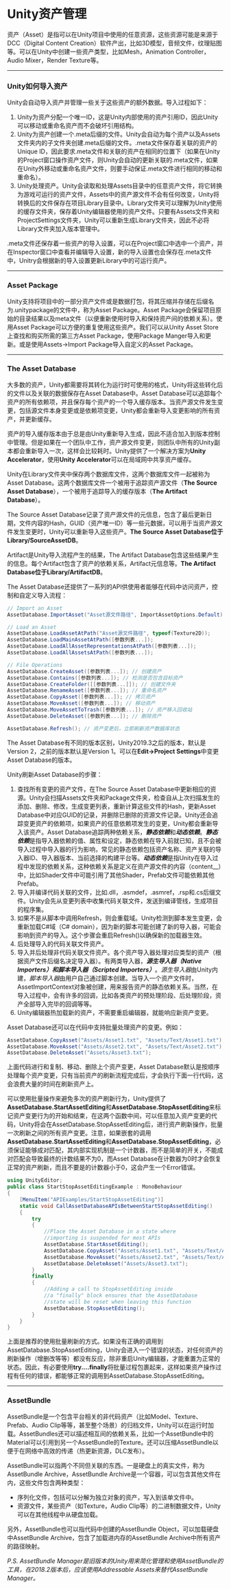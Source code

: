 # Unity资产管理

资产（Asset）是指可以在Unity项目中使用的任意资源，这些资源可能是来源于DCC（Digital Content Creation）软件产出，比如3D模型，音频文件，纹理贴图等。可以在Unity中创建一些资产类型，比如Mesh，Animation Controller，Audio Mixer，Render Texture等。

------

### Unity如何导入资产

Unity会自动导入资产并管理一些关于这些资产的额外数据。导入过程如下：

1. Unity为资产分配一个唯一ID，这是Unity内部使用的资产引用ID，因此Unity可以移动或重命名资产而不会破坏引用结构。
2. Unity为资产创建一个.meta后缀的文件。Unity会自动为每个资产以及Assets文件夹内的子文件夹创建.meta后缀的文件。.meta文件保存着关联的资产的Unique ID，因此要求.meta文件和关联的资产在相同的位置下（如果在Unity的Project窗口操作资产文件，则Unity会自动的更新关联的.meta文件，如果在Unity外移动或重命名资产文件，则要手动保证.meta文件进行相同的移动和重命名）。
3. Unity处理资产。Unity会读取和处理Assets目录中的任意资产文件，将它转换为游戏可运行的资产文件，Assets中的资产源文件不会有任何改变，Unity将转换后的文件保存在项目Library目录中。Library文件夹可以理解为Unity使用的缓存文件夹，保存着Unity编辑器使用的资产文件。只要有Assets文件夹和ProjectSettings文件夹，Unity可以重新生成Library文件夹，因此不必将Library文件夹加入版本管理中。

.meta文件还保存着一些资产的导入设置，可以在Project窗口中选中一个资产，并在Inspector窗口中查看并编辑导入设置，新的导入设置也会保存在.meta文件中，Unitry会根据新的导入设置更新Library中的可运行资产。

------

### Asset Package

Unity支持将项目中的一部分资产文件或是数据打包，将其压缩并存储在后缀名为.unitypackage的文件中，称为Asset Package。Asset Package会保留项目原始的目录结果以及meta文件（以便重新使用时导入和保持资产间的依赖关系）。使用Asset Package可以方便的重复使用这些资产。我们可以从Unity Asset Store上查找和购买所需的第三方Asset Package，使用Package Manger导入和更新。或是使用Assets->Import Package导入自定义的Asset Package。

------

### The Asset Database

大多数的资产，Unity都需要将其转化为运行时可使用的格式，Unity将这些转化后的文件以及关联的数据保存在Asset Database中。Asset Database可以追踪每个资产的所有依赖项，并且保存每个资产的一个导入缓存版本。当资产源文件发生变更，包括源文件本身变更或是依赖项变更，Unity都会重新导入变更影响的所有资产，并更新缓存。

资产的导入缓存版本由于总是由Unity重新导入生成，因此不适合加入到版本控制中管理。但是如果在一个团队中工作，资产源文件变更，则团队中所有的Unity副本都会重新导入一次，这样会比较耗时。Unity提供了一个解决方案为**Unity Accelerator**，使用**Unity Accelerator**可以在局域网中共享资产缓存。

Unity在Library文件夹中保存两个数据库文件，这两个数据库文件一起被称为Asset Database。这两个数据库文件一个被用于追踪资产源文件（**The Source Asset Database**），一个被用于追踪导入的缓存版本（**The Artifact Database**）。

The Source Asset Database记录了资产源文件的元信息，包含了最后更新日期，文件内容的Hash，GUID（资产唯一ID）等一些元数据，可以用于当资产源文件发生变更时，Unity可以重新导入这些资产。**The Source Asset Database位于Library/SourceAssetDB**。

Artifact是Unity导入流程产生的结果，The Artifact Database包含这些结果产生的信息。每个Artifact包含了资产的依赖关系，Artifact元信息等。**The Artifact Database位于Library/ArtifactDB**。

The Asset Database还提供了一系列的API供使用者能够在代码中访问资产，控制和自定义导入流程：

```c#
// Import an Asset
AssetDatabase.ImportAsset("Asset源文件路径", ImportAssetOptions.Default); 

// Load an Asset
AssetDatabase.LoadAssetAtPath("Asset源文件路径", typeof(Texture2D)); 
AssetDatabase.LoadMainAssetAtPath([参数列表...]);
AssetDatabase.LoadAllAssetRepresentationsAtPath([参数列表...]);
AssetDatabase.LoadAllAssetsAtPath([参数列表...]);

// File Operations
AssetDatabase.CreateAsset([参数列表...]); // 创建资产
AssetDatabase.Contains([参数列表...]); // 检测是否包含目标资产
AssetDatabase.CreateFolder([[参数列表...]]); // 创建文件夹
AssetDatabase.RenameAsset([参数列表...]); // 重命名资产
AssetDatabase.CopyAsset([参数列表...]); // 拷贝资产
AssetDatabase.MoveAsset([参数列表...]); // 移动资产
AssetDatabase.MoveAssetToTrash([参数列表...]); // 资产移入回收站
AssetDatabase.DeleteAsset([参数列表...]); // 删除资产

AssetDatabase.Refresh(); // 资产变更后，立即刷新资产数据库状态
```

The Asset Database有不同的版本区别，Unity2019.3之后的版本，默认是Version 2，之前的版本默认是Version 1。可以在**Edit->Project Settings**中变更Asset Database的版本。

Unity刷新Asset Database的步骤：

1. 查找所有变更的资产文件，在The Source Asset Database中更新相应的资源。Unity会扫描Assets文件夹和Package文件夹，检查自从上次扫描发生的添加、删除、修改，生成变更列表，重新计算这些文件的Hash，更新Asset Database中对应GUID的记录，并删除已删除的资源文件记录。Unity还会追踪变更资产的依赖项，如果资产的任意依赖项发生的变更，Unity都会重新导入该资产。Asset Database追踪两种依赖关系，***静态依赖***和***动态依赖***。***静态依赖***是指导入器依赖的值、属性和设定，静态依赖在导入前就已知，且不会被导入过程中导入器的行为影响，常见的静态依赖包括资产名称、资产关联的导入器ID、导入器版本、当前选择的构建平台等。***动态依赖***是指Unity在导入过程中发现的依赖关系，这种依赖关系是定义在资产源文件的内容（content__）中，比如Shader文件中可能引用了其他Shader，Prefab文件可能依赖其他Prefab。
2. 导入并编译代码关联的文件，比如.dll，.asmdef，.asmref，.rsp和.cs后缀文件。Unity会先从变更列表中收集代码关联文件，发送到编译管线，生成项目的程序集。
3. 如果不是从脚本中调用Refresh，则会重载域。Unity检测到脚本发生变更，会重新加载C#域（C# domain），因为新的脚本可能创建了新的导入器，可能会影响到资产的导入。这个步骤会重启Refresh()以确保新的加载器生效。
4. 后处理导入的代码关联文件资产。
5. 导入并后处理非代码关联文件资产。各个资产导入器处理对应类型的资产（根据资产文件后缀名决定导入器）。有两类导入器，***源生导入器（Native Importers）***和***脚本导入器（Scripted Importers）***。*源生导入器*由Unity内建，*脚本导入器*由用户自己通过脚本创建。当导入一个资产文件时，AssetImportContext对象被创建，用来报告资产的静态依赖关系。当然，在导入过程中，会有许多的回调，比如各类资产的预处理阶段、后处理阶段，资产全部导入完毕的回调等等。
6. Unity编辑器热加载新的资产，不需要重启编辑器，就能响应新资产变更。

Asset Database还可以在代码中支持批量处理资产的变更。例如：

```c#
AssetDatabase.CopyAsset("Assets/Asset1.txt", "Assets/Text/Asset1.txt");
AssetDatabase.MoveAsset("Assets/Asset2.txt", "Assets/Text/Asset2.txt");
AssetDatabase.DeleteAsset("Assets/Asset3.txt");
```

上面代码进行和复制、移动、删除上个资产变更，Asset Database默认是按顺序处理每个资产变更，只有当前资产的刷新流程完成后，才会执行下面一行代码，这会浪费大量的时间在刷新资产上。

可以使用批量操作来避免多次的资产刷新行为，Unity提供了**AssetDatabase.StartAssetEditing**和**AssetDatabase.StopAssetEditing**来标记资产变更行为的开始和结束，在这两个函数中间，可以任意加入资产变更的代码，Unity将会在AssetDatabase.StopAssetEditing后，进行资产刷新操作，批量一次刷新之间的所有资产变更。注意，如果嵌套的调用**AssetDatabase.StartAssetEditing**和**AssetDatabase.StopAssetEditing**，必须保证能够成对匹配，其内部实现机制是一个计数器，而不是简单的开关，不能成对匹配会导致最终的计数结果不为0，而Asset Database在计数器为0时才会恢复正常的资产刷新，而且不要是的计数器小于0，这会产生一个Error错误。

```c#
using UnityEditor;
public class StartStopAssetEditingExample : MonoBehaviour
{
    [MenuItem("APIExamples/StartStopAssetEditing")]
    static void CallAssetDatabaseAPIsBetweenStartStopAssetEditing()
    {
        try
        {
            //Place the Asset Database in a state where
            //importing is suspended for most APIs
            AssetDatabase.StartAssetEditing();
            AssetDatabase.CopyAsset("Assets/Asset1.txt", "Assets/Text/Asset1.txt");
            AssetDatabase.MoveAsset("Assets/Asset2.txt", "Assets/Text/Asset2.txt");
            AssetDatabase.DeleteAsset("Assets/Asset3.txt");
        }
        finally
        {
            //Adding a call to StopAssetEditing inside
            //a "finally" block ensures that the AssetDatabase
            //state will be reset when leaving this function
            AssetDatabase.StopAssetEditing();
        }
    }
}
```

上面是推荐的使用批量刷新的方式。如果没有正确的调用到AssetDatabase.StopAssetEditing，Unity会进入一个错误的状态，对任何资产的刷新操作（增删改等等）都没有反应，除非重启Unity编辑器，才能重置为正常的状态。因此，有必要使用**try....finally**将批量过程包裹起来，这样如果资产操作过程有任何的错误，都能够正常的调用到AssetDatabase.StopAssetEditing。

------

### AssetBundle

AssetBundle是一个包含平台相关的非代码资产（比如Model、Texture、Prefab、Audio Clip等等，甚至整个场景）的归档文件，Unity可以在运行时加载。AssetBundles还可以描述相互间的依赖关系，比如一个AssetBundle中的Material可以引用到另一个AssetBundle的Texture。还可以压缩AssetBundle以便于在网络中高效的传递（热更新资源，DLC发布）。

AssetBundle可以指两个不同但关联的东西。一是硬盘上的真实文件，称为AssetBundle Archive，AssetBundle Archive是一个容器，可以包含其他文件在内，这些文件包含两种类型：

- 序列化文件，包括可以分解为独立对象的资产，写入到该单文件中。
- 资源文件，某些资产（如Texture，Audio Clip等）的二进制数据文件，Unity可以在其他线程中从硬盘加载。

另外，AssetBundle也可以指代码中创建的AssetBundle Object，可以加载硬盘中AssetBundle Archive，包含了加载进内存的AssetBundle Archive中所有资产的路径映射。

*P.S. AssetBundle Manager是旧版本的Unity用来简化管理和使用AssetBundle的工具，在2018.2版本后，应该使用Addressable Assets来替代AssetBundle Manager。*